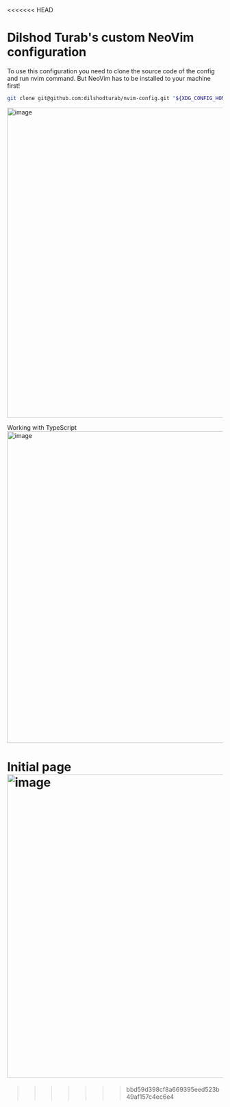 <<<<<<< HEAD

# Dilshod Turab's custom NeoVim configuration

To use this configuration you need to clone the source code of the config and run nvim command. But NeoVim has to be installed to your machine first!

```bash
git clone git@github.com:dilshodturab/nvim-config.git "${XDG_CONFIG_HOME:-$HOME/.config}"/nvim
```

<img width="1366" height="724" alt="image" src="https://github.com/user-attachments/assets/7c802307-cc0f-4cd2-8c04-a8ce5cea1440" />

Working with TypeScript
<img width="1365" height="728" alt="image" src="https://github.com/user-attachments/assets/eef1a11c-5ece-41a0-843c-78f9fa4fe61e" />

Initial page
<img width="1366" height="708" alt="image" src="https://github.com/user-attachments/assets/0a91b5b3-06e2-4da2-9ccc-21c6f822ce0f" />
=======

> > > > > > > bbd59d398cf8a669395eed523b49af157c4ec6e4
